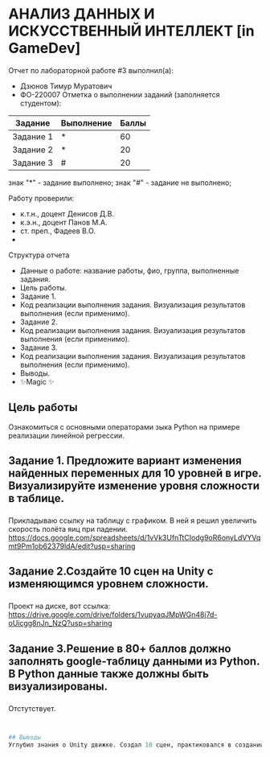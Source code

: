# АНАЛИЗ ДАННЫХ И ИСКУССТВЕННЫЙ ИНТЕЛЛЕКТ [in GameDev]
Отчет по лабораторной работе #3 выполнил(а):
- Дзюнов Тимур Муратович
- ФО-220007
Отметка о выполнении заданий (заполняется студентом):

| Задание | Выполнение | Баллы |
| ------ | ------ | ------ |
| Задание 1 | * | 60 |
| Задание 2 | * | 20 |
| Задание 3 | # | 20 |

знак "*" - задание выполнено; знак "#" - задание не выполнено;

Работу проверили:
- к.т.н., доцент Денисов Д.В.
- к.э.н., доцент Панов М.А.
- ст. преп., Фадеев В.О.
- 
Структура отчета

- Данные о работе: название работы, фио, группа, выполненные задания.
- Цель работы.
- Задание 1.
- Код реализации выполнения задания. Визуализация результатов выполнения (если применимо).
- Задание 2.
- Код реализации выполнения задания. Визуализация результатов выполнения (если применимо).
- Задание 3.
- Код реализации выполнения задания. Визуализация результатов выполнения (если применимо).
- Выводы.
- ✨Magic ✨

## Цель работы
Ознакомиться с основными операторами зыка Python на примере реализации линейной регрессии.

## Задание 1. Предложите вариант изменения найденных переменных для 10 уровней в игре. Визуализируйте изменение уровня сложности в таблице. 
### 
Прикладываю ссылку на таблицу с графиком.
В ней я решил увеличить скорость полёта яиц при падении.
https://docs.google.com/spreadsheets/d/1vVk3UfnTtCIodg9oR6onyLdVYVqmt9Pm1ob62379ldA/edit?usp=sharing
## Задание 2.Создайте 10 сцен на Unity с изменяющимся уровнем сложности.
### 
Проект на диске, вот ссылка:
https://drive.google.com/drive/folders/1vupyaqJMpWGn48j7d-oUicgg8nJn_NzQ?usp=sharing
## Задание 3.Решение в 80+ баллов должно заполнять google-таблицу данными из Python. В Python данные также должны быть визуализированы.
###
Отстутствует.
```py


## Выводы
Углубил знания о Unity движке. Создал 10 сцен, практиковался в создании игры.
